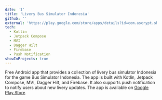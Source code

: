 ```yaml
---
date: '1'
title: 'Livery Bus Simulator Indonesia'
github: ''
external: 'https://play.google.com/store/apps/details?id=com.ascrypt.shdbestliverybussid'
tech:
  - Kotlin
  - Jetpack Compose
  - MVI
  - Dagger Hilt
  - Firebase
  - Push Notification
showInProjects: true
---
```


Free Android app that provides a collection of livery bus simulator Indonesia for the game Bus Simulator Indonesia. The app is built with Kotlin, Jetpack Compose, MVI, Dagger Hilt, and Firebase. It also supports push notification to notify users about new livery updates. The app is available on [Google Play Store](https://play.google.com/store/apps/details?id=com.ascrypt.shdbestliverybussid).

